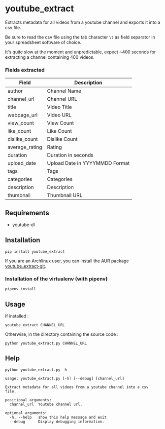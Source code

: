 # youtube_extract

Extracts metadata for all videos from a youtube channel and exports it into a csv file.

Be sure to read the csv file using the tab character `\t` as field separator in your spreadsheet software of choice.

It's quite slow at the moment and unpredictable, expect ~400 seconds for extracting a channel containing 400 videos.

### Fields extracted

| Field          | Description                    |
|----------------|--------------------------------|
| author         | Channel Name                   |
| channel_url    | Channel URL                    |
| title          | Video Title                    |
| webpage_url    | Video URL                      |
| view_count     | View Count                     |
| like_count     | Like Count                     |
| dislike_count  | Dislike Count                  |
| average_rating | Rating                         |
| duration       | Duration in seconds            |
| upload_date    | Upload Date in YYYYMMDD Format |
| tags           | Tags                           |
| categories     | Categories                     |
| description    | Description                    |
| thumbnail      | Thumbnail URL                  |


## Requirements

- youtube-dl

## Installation

```
pip install youtube_extract
```

If you are an Archlinux user, you can install the AUR package [youtube_extract-git](https://aur.archlinux.org/packages/youtube_extract-git).

### Installation of the virtualenv (with pipenv)

```
pipenv install
```

## Usage

If installed :

```
youtube_extract CHANNEL_URL
```

Otherwise, in the directory containing the source code :

```
python youtube_extract.py CHANNEL_URL
```

## Help

```
python youtube_extract.py -h
```

```
usage: youtube_extract.py [-h] [--debug] [channel_url]

Extract metadata for all videos from a youtube channel into a csv file.

positional arguments:
  channel_url  Youtube channel url.

optional arguments:
  -h, --help   show this help message and exit
  --debug      Display debugging information.
```

